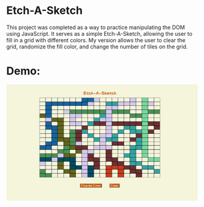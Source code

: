 # Etch-A-Sketch

This project was completed as a way to practice manipulating the DOM using JavaScript. It serves
as a simple Etch-A-Sketch, allowing the user to fill in a grid with different colors. My version
allows the user to clear the grid, randomize the fill color, and change the number of tiles on
the grid.

# Demo:

<img src="etch-a-sketch.PNG">
